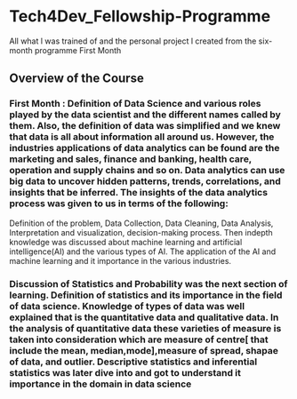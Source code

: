 # Tech4Dev_Fellowship-Programme
All what l was trained of and the personal project l created from the six-month programme
First Month 
## Overview of the Course
### First Month : Definition of Data Science and various roles played by the data scientist and the different names called by them. Also, the definition of data was simplified and we knew that data is all about information all around us. However, the industries  applications of data analytics can be found are the marketing and sales, finance and banking, health care, operation and supply chains and so on. Data analytics can use big data to uncover hidden patterns, trends, correlations, and insights that be inferred. The insights of the data analytics process was given to us in terms of the following:
Definition of the problem, Data Collection, Data Cleaning, Data Analysis, Interpretation and visualization, decision-making process.
Then indepth knowledge was discussed about machine learning and artificial intelligence(AI) and the various types of AI. The application of the AI and machine learning and it importance in the various industries. 
### Discussion of Statistics and Probability was the next section of learning. Definition of statistics and its importance in the field of data science. Knowledge of types of data was well explained that is the quantitative data and qualitative data. In the analysis of quantitative data these varieties of measure is taken into consideration which are measure of centre[ that include the mean, median,mode],measure of spread, shapae of data, and outlier. Descriptive statistics and inferential statistics was later dive into and got to understand it importance in the domain in data science
